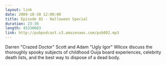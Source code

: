 ```yaml
---
layout: link
date: 2009-10-30 12:00:00
title: Episode 02 - Halloween Special
duration: 23:36
length: 45330083
link: http://pubpodcast.s3.amazonaws.com/pub002.mp3
---
```


Darren "Crazed Doctor" Scott and Adam "Ugly Igor" Wilcox discuss the thoroughly spooky subjects of childhood Ouija board experiences, celebrity death lists, and the best way to dispose of a dead body.